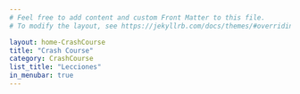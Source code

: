 ```yaml
---
# Feel free to add content and custom Front Matter to this file.
# To modify the layout, see https://jekyllrb.com/docs/themes/#overriding-theme-defaults

layout: home-CrashCourse
title: "Crash Course"
category: CrashCourse
list_title: "Lecciones"
in_menubar: true
---
```

